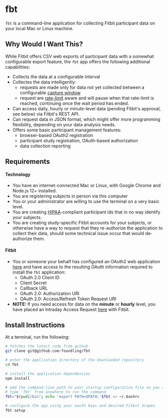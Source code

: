 # fbt

`fbt` is a command-line application for collecting Fitbit participant data on your local Mac or Linux machine.

## Why Would I Want This?

While Fitbit offers CSV web exports of participant data with a somewhat configurable export feature, the `fbt` app offers the following additional capabilities:

- Collects the data at a configurable interval
- Collectes the data intelligently:
  + requests are made only for data not yet collected between a configurable [capture window](#capture-window)
  + request are [rate-limit](https://dev.fitbit.com/build/reference/web-api/basics/#rate-limits) aware and will pause when that rate-limit is reached, continuing once the wait period has ended.
- Can access daily, hourly or minute-level data (pending Fitbit's approval, see below) via Fitbit's REST API.
- Can request data in JSON format, which might offer more programming flexibility, depending on your data analysis needs.
- Offers some basic participant management features:
  + browser-based OAuth2 registration
  + participant study registration, OAuth-based authorization
  + data collection reporting

## Requirements

#### Technology

- You have an internet-connected Mac or Linux, with Google Chrome and Node.js 12+ installed. 
- You are registering subjects in person via this computer
- You or your administrator are willing to use the terminal on a very basic level.
- You are creating [HIPAA](https://www.hhs.gov/hipaa/for-professionals/privacy/laws-regulations/index.html)-compliant participant ids that in no way identify your subjects.
- You are creating study-specific Fitbit accounts for your subjects, or otherwise have a way to request that they re-authorize the application to collect their data, should some technical issue occur that would de-authorize them.

#### Fitbit
- You or someone your behalf has configured an OAuth2 web application [here](https://dev.fitbit.com/apps/new) and have access to the resulting OAuth information required to install the `fbt` application:
  + OAuth 2.0 Client ID
  + Client Secret
  + Callback URL
  + OAuth 2.0: Authorization URI
  + OAuth 2.0: Access/Refresh Token Request URI
- **NOTE:** If you need access for data on the **minute** or **hourly** level, you have placed an Intraday Access Request [here](https://dev.fitbit.com/build/reference/web-api/intraday-requests/) with Fitbit.

## Install Instructions

At a terminal, run the following:

```bash
# fetches the latest code from github
git clone git@github.com:foundling/fbt

# enter the application directory of the downloaded repository
cd fbt

# install the application dependencies
npm install

# add the command-line path to your startup configuration file so you can 
# type 'fbt' from anywhere to run the command 
fbt="$(pwd)/bin"; echo 'export PATH=$PATH:'$fbt >> ~/.bashrc

# configure the app using your oauth keys and desired Fitbit Scopes
fbt setup
```
